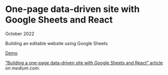 # One-page data-driven site with Google Sheets and React

October 2022

Building an editable website using Google Sheets

[Demo](https://massimo-cassandro.github.io/area-test/2022-10-google-sheets-react/build/index.html)

[“Building a one-page data-driven site with Google Sheets and React” article](https://medium.com/@massimo.cassandro/building-a-one-page-data-driven-site-with-google-sheets-and-react-68a50a00a2e6) on *medium.com*.
